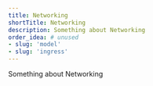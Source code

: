 ```yaml
---
title: Networking
shortTitle: Networking
description: Something about Networking
order_idea: # unused
- slug: 'model'
- slug: 'ingress'
---
```


Something about Networking